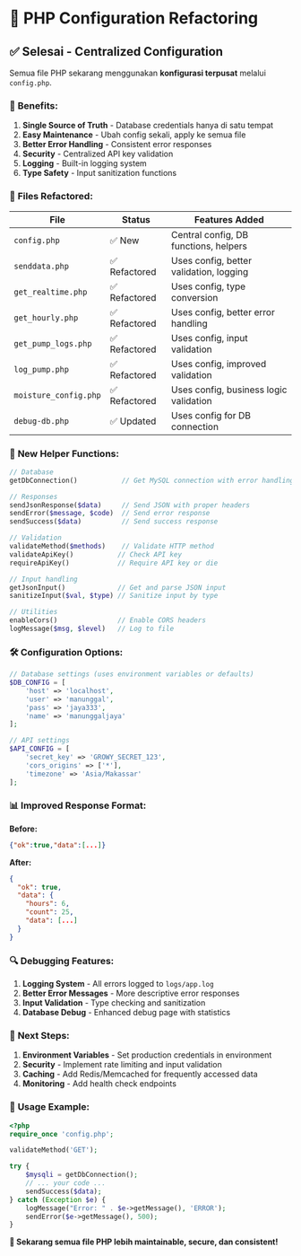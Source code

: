 # 📁 PHP Configuration Refactoring

## ✅ **Selesai - Centralized Configuration**

Semua file PHP sekarang menggunakan **konfigurasi terpusat** melalui `config.php`.

### 🎯 **Benefits:**

1. **Single Source of Truth** - Database credentials hanya di satu tempat
2. **Easy Maintenance** - Ubah config sekali, apply ke semua file
3. **Better Error Handling** - Consistent error responses
4. **Security** - Centralized API key validation
5. **Logging** - Built-in logging system
6. **Type Safety** - Input sanitization functions

### 📄 **Files Refactored:**

| File | Status | Features Added |
|------|--------|----------------|
| `config.php` | ✅ New | Central config, DB functions, helpers |
| `senddata.php` | ✅ Refactored | Uses config, better validation, logging |
| `get_realtime.php` | ✅ Refactored | Uses config, type conversion |
| `get_hourly.php` | ✅ Refactored | Uses config, better error handling |
| `get_pump_logs.php` | ✅ Refactored | Uses config, input validation |
| `log_pump.php` | ✅ Refactored | Uses config, improved validation |
| `moisture_config.php` | ✅ Refactored | Uses config, business logic validation |
| `debug-db.php` | ✅ Updated | Uses config for DB connection |

### 🔧 **New Helper Functions:**

```php
// Database
getDbConnection()           // Get MySQL connection with error handling

// Responses  
sendJsonResponse($data)     // Send JSON with proper headers
sendError($message, $code)  // Send error response
sendSuccess($data)          // Send success response

// Validation
validateMethod($methods)    // Validate HTTP method
validateApiKey()           // Check API key
requireApiKey()            // Require API key or die

// Input handling
getJsonInput()             // Get and parse JSON input
sanitizeInput($val, $type) // Sanitize input by type

// Utilities
enableCors()               // Enable CORS headers
logMessage($msg, $level)   // Log to file
```

### 🛠️ **Configuration Options:**

```php
// Database settings (uses environment variables or defaults)
$DB_CONFIG = [
    'host' => 'localhost',
    'user' => 'manunggal', 
    'pass' => 'jaya333',
    'name' => 'manunggaljaya'
];

// API settings
$API_CONFIG = [
    'secret_key' => 'GROWY_SECRET_123',
    'cors_origins' => ['*'],
    'timezone' => 'Asia/Makassar'
];
```

### 📊 **Improved Response Format:**

**Before:**
```json
{"ok":true,"data":[...]}
```

**After:**
```json
{
  "ok": true,
  "data": {
    "hours": 6,
    "count": 25,
    "data": [...]
  }
}
```

### 🔍 **Debugging Features:**

1. **Logging System** - All errors logged to `logs/app.log`
2. **Better Error Messages** - More descriptive error responses
3. **Input Validation** - Type checking and sanitization
4. **Database Debug** - Enhanced debug page with statistics

### 🚀 **Next Steps:**

1. **Environment Variables** - Set production credentials in environment
2. **Security** - Implement rate limiting and input validation
3. **Caching** - Add Redis/Memcached for frequently accessed data
4. **Monitoring** - Add health check endpoints

### 📝 **Usage Example:**

```php
<?php
require_once 'config.php';

validateMethod('GET');

try {
    $mysqli = getDbConnection();
    // ... your code ...
    sendSuccess($data);
} catch (Exception $e) {
    logMessage("Error: " . $e->getMessage(), 'ERROR');
    sendError($e->getMessage(), 500);
}
```

**🎉 Sekarang semua file PHP lebih maintainable, secure, dan consistent!**
